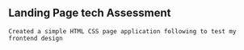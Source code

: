 ## Landing Page tech Assessment

`Created a simple HTML CSS page application following to test my frontend design`
